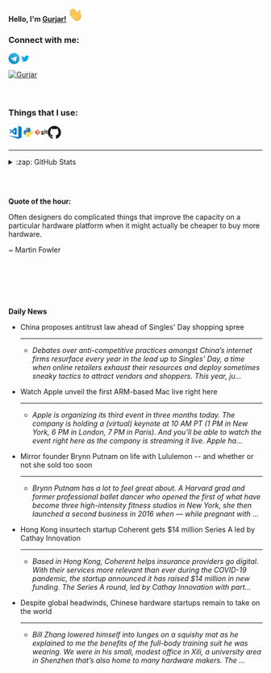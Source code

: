#### Hello, I'm [Gurjar!](https://GurjarKing.github.io) <img src="https://raw.githubusercontent.com/ABSphreak/ABSphreak/master/gifs/Hi.gif" width="30px"></h2>


### Connect with me:

[<img align="left" alt="Gurjar | Telegram" width="22px" src="https://raw.githubusercontent.com/github/explore/80688e429a7d4ef2fca1e82350fe8e3517d3494d/topics/telegram/telegram.png" />][Telegram]
[<img align="left" alt="Gurjar | Twitter" width="22px" src="https://raw.githubusercontent.com/github/explore/80688e429a7d4ef2fca1e82350fe8e3517d3494d/topics/twitter/twitter.png" />][Twitter]
<br >
<br >
<a href="https://github.com/GurjarKing"><img src="https://komarev.com/ghpvc/?username=GurjarKing" alt="Gurjar" /></a> <br />
<br />
<br />
<!-- <br >

![](https://visitor-badge.glitch.me/badge?page_id=GurjarKing)

<br /> -->

### Things that I use:

[<img align="left" alt="Visual Studio Code" width="26px" src="https://raw.githubusercontent.com/github/explore/80688e429a7d4ef2fca1e82350fe8e3517d3494d/topics/visual-studio-code/visual-studio-code.png" />][VSCode]
[<img align="left" alt="Python" width="26px" src="https://raw.githubusercontent.com/github/explore/80688e429a7d4ef2fca1e82350fe8e3517d3494d/topics/python/python.png" />][Python]
[<img align="left" alt="Git" width="26px" src="https://raw.githubusercontent.com/github/explore/80688e429a7d4ef2fca1e82350fe8e3517d3494d/topics/git/git.png" />][Git]
[<img align="left" alt="GitHub" width="26px" src="https://raw.githubusercontent.com/github/explore/78df643247d429f6cc873026c0622819ad797942/topics/github/github.png" />][Github]

<br />
<br />

---
<details>
  <summary>:zap: GitHub Stats</summary>

<img align="left" alt="Gurjar's Github Stats" src="https://github-readme-stats.vercel.app/api?username=GurjarKing&show_icons=true&hide_border=true&count_private=true&include_all_commit=true&theme=algolia" />

</details>

<!-- ### 🔔 My latest tweet
<a href="https://twitter.com/Gurjar_King43" target="_blank">
	<img src="https://github.com/GurjarKing/GurjarKing/raw/master/tweet.png" width="70%" align="center" alt="Click to view on Twitter" title="My latest tweet, as an image"/>
</a> -->
<br>

<pre>

</pre>

**Quote of the hour:**

Often designers do complicated things that improve the capacity on a particular hardware platform when it might actually be cheaper to buy more hardware.

~ Martin Fowler
<pre>

</pre>
<br>
<pre>


</pre>
<strong>Daily News</strong>
  
  - China proposes antitrust law ahead of Singles' Day shopping spree
     <hr/>
     
      - *Debates over anti-competitive practices amongst China’s internet firms resurface every year in the lead up to Singles’ Day, a time when online retailers exhaust their resources and deploy sometimes sneaky tactics to attract vendors and shoppers. This year, ju…*
     
  - Watch Apple unveil the first ARM-based Mac live right here
      <hr/>
      
      - *Apple is organizing its third event in three months today. The company is holding a (virtual) keynote at 10 AM PT (1 PM in New York, 6 PM in London, 7 PM in Paris). And you’ll be able to watch the event right here as the company is streaming it live. Apple ha…*
      
  - Mirror founder Brynn Putnam on life with Lululemon -- and whether or not she sold too soon
      <hr/>
      
      - *Brynn Putnam has a lot to feel great about. A Harvard grad and former professional ballet dancer who opened the first of what have become three high-intensity fitness studios in New York, she then launched a second business in 2016 when — while pregnant with …*
      
  - Hong Kong insurtech startup Coherent gets $14 million Series A led by Cathay Innovation
      <hr/>
      
      - *Based in Hong Kong, Coherent helps insurance providers go digital. With their services more relevant than ever during the COVID-19 pandemic, the startup announced it has raised $14 million in new funding. The Series A round, led by Cathay Innovation with part…*
       
  - Despite global headwinds, Chinese hardware startups remain to take on the world
      <hr/>
       
       - *Bill Zhang lowered himself into lunges on a squishy mat as he explained to me the benefits of the full-body training suit he was wearing. We were in his small, modest office in Xili, a university area in Shenzhen that’s also home to many hardware makers. The …*
      

<br />

[VSCode]: https://code.visualstudio.com/
[Python]: https://www.python.org/
[Git]: https://git-scm.com/
[Github]: https://github.com/
[Telegram]: https://t.me/Gurjar_King/
[Twitter]: https://twitter.com/Gurjar_King43/

